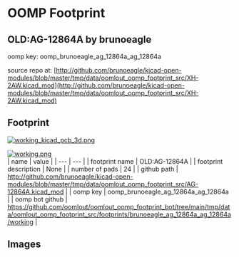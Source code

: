 # OOMP Footprint  
## OLD:AG-12864A  by brunoeagle  
  
oomp key: oomp_brunoeagle_ag_12864a_ag_12864a  
  
source repo at: [http://github.com/brunoeagle/kicad-open-modules/blob/master/tmp/data/oomlout_oomp_footprint_src/XH-2AW.kicad_mod](http://github.com/brunoeagle/kicad-open-modules/blob/master/tmp/data/oomlout_oomp_footprint_src/XH-2AW.kicad_mod)  
## Footprint  
  
[![working_kicad_pcb_3d.png](working_kicad_pcb_3d_600.png)](working_kicad_pcb_3d.png)  
  
[![working.png](working_600.png)](working.png)  
| name | value | 
| --- | --- | 
| footprint name | OLD:AG-12864A | 
| footprint description | None | 
| number of pads | 24 | 
| github path | http://github.com/brunoeagle/kicad-open-modules/blob/master/tmp/data/oomlout_oomp_footprint_src/AG-12864A.kicad_mod | 
| oomp key | oomp_brunoeagle_ag_12864a_ag_12864a | 
| oomp bot github | https://github.com/oomlout/oomlout_oomp_footprint_bot/tree/main/tmp/data/oomlout_oomp_footprint_src/footprints/brunoeagle_ag_12864a_ag_12864a/working | 
## Images  
